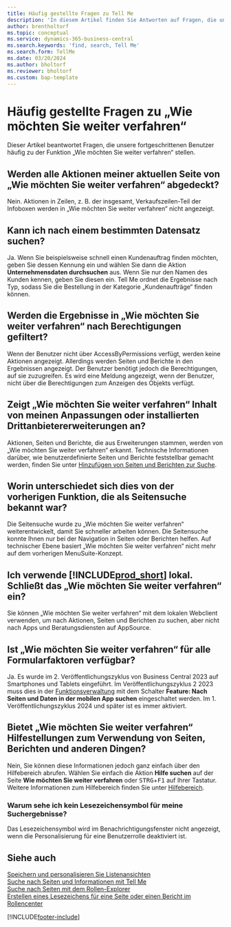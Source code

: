 ```yaml
---
title: Häufig gestellte Fragen zu Tell Me
description: 'In diesem Artikel finden Sie Antworten auf Fragen, die unsere Partner und Kunden häufig zur „Wie möchten Sie weiter verfahren“-Funktion stellen.'
author: brentholtorf
ms.topic: conceptual
ms.service: dynamics-365-business-central
ms.search.keywords: 'find, search, Tell Me'
ms.search.form: TellMe
ms.date: 03/20/2024
ms.author: bholtorf
ms.reviewer: bholtorf
ms.custom: bap-template
---
```

# Häufig gestellte Fragen zu „Wie möchten Sie weiter verfahren“

Dieser Artikel beantwortet Fragen, die unsere fortgeschrittenen Benutzer häufig zu der Funktion „Wie möchten Sie weiter verfahren“ stellen.

## Werden alle Aktionen meiner aktuellen Seite von „Wie möchten Sie weiter verfahren“ abgedeckt?

Nein. Aktionen in Zeilen, z. B. der insgesamt, Verkaufszeilen-Teil der Infoboxen werden in „Wie möchten Sie weiter verfahren“ nicht angezeigt.

## Kann ich nach einem bestimmten Datensatz suchen?

Ja. Wenn Sie beispielsweise schnell einen Kundenauftrag finden möchten, geben Sie dessen Kennung ein und wählen Sie dann die Aktion **Unternehmensdaten durchsuchen** aus. Wenn Sie nur den Namen des Kunden kennen, geben Sie diesen ein. Tell Me ordnet die Ergebnisse nach Typ, sodass Sie die Bestellung in der Kategorie „Kundenaufträge“ finden können.

## Werden die Ergebnisse in „Wie möchten Sie weiter verfahren“ nach Berechtigungen gefiltert?

Wenn der Benutzer nicht über AccessByPermissions verfügt, werden keine Aktionen angezeigt. Allerdings werden Seiten und Berichte in den Ergebnissen angezeigt. Der Benutzer benötigt jedoch die Berechtigungen, auf sie zuzugreifen. Es wird eine Meldung angezeigt, wenn der Benutzer, nicht über die Berechtigungen zum Anzeigen des Objekts verfügt.

## Zeigt „Wie möchten Sie weiter verfahren“ Inhalt von meinen Anpassungen oder installierten Drittanbietererweiterungen an?

Aktionen, Seiten und Berichte, die aus Erweiterungen stammen, werden von „Wie möchten Sie weiter verfahren“ erkannt. Technische Informationen darüber, wie benutzerdefinierte Seiten und Berichte feststellbar gemacht werden, finden Sie unter [Hinzufügen von Seiten und Berichten zur Suche](/dynamics365/business-central/dev-itpro/developer/devenv-al-menusuite-functionality).

## Worin unterschiedet sich dies von der vorherigen Funktion, die als Seitensuche bekannt war?

Die Seitensuche wurde zu „Wie möchten Sie weiter verfahren“ weiterentwickelt, damit Sie schneller arbeiten können. Die Seitensuche konnte Ihnen nur bei der Navigation in Seiten oder Berichten helfen. Auf technischer Ebene basiert „Wie möchten Sie weiter verfahren“ nicht mehr auf dem vorherigen MenuSuite-Konzept.

## Ich verwende [!INCLUDE[prod_short](includes/prod_short.md)] lokal. Schließt das „Wie möchten Sie weiter verfahren“ ein?

Sie können „Wie möchten Sie weiter verfahren“ mit dem lokalen Webclient verwenden, um nach Aktionen, Seiten und Berichten zu suchen, aber nicht nach Apps und Beratungsdiensten auf AppSource.

## Ist „Wie möchten Sie weiter verfahren“ für alle Formularfaktoren verfügbar?

Ja. Es wurde im 2. Veröffentlichungszyklus von Business Central 2023 auf Smartphones und Tablets eingeführt. Im Veröffentlichungszyklus 2 2023 muss dies in der [Funktionsverwaltung](/dynamics365/business-central/dev-itpro/administration/feature-management) mit dem Schalter **Feature: Nach Seiten und Daten in der mobilen App suchen** eingeschaltet werden. Im 1. Veröffentlichungszyklus 2024 und später ist es immer aktiviert.

<!-- removed in v20 because of Help pane
### Are the documentation results available in any language?
The help articles display in the language you have specified in **My Settings**, if help is available in that language.
-->

## Bietet „Wie möchten Sie weiter verfahren“ Hilfestellungen zum Verwendung von Seiten, Berichten und anderen Dingen?

Nein, Sie können diese Informationen jedoch ganz einfach über den Hilfebereich abrufen. Wählen Sie einfach die Aktion **Hilfe suchen** auf der Seite **Wie möchten Sie weiter verfahren** oder <kbd>STRG</kbd>+<kbd>F1</kbd> auf Ihrer Tastatur. Weitere Informationen zum Hilfebereich finden Sie unter [Hilfebereich](product-help-and-support.md#help-pane).

### Warum sehe ich kein Lesezeichensymbol für meine Suchergebnisse?

Das Lesezeichensymbol wird im Benachrichtigungsfenster nicht angezeigt, wenn die Personalisierung für eine Benutzerrolle deaktiviert ist.

## Siehe auch  

[Speichern und personalisieren Sie Listenansichten](ui-views.md)  
[Suche nach Seiten und Informationen mit Tell Me](ui-search.md)  
[Suche nach Seiten mit dem Rollen-Explorer](ui-role-explorer.md)  
[Erstellen eines Lesezeichens für eine Seite oder einen Bericht im Rollencenter](ui-bookmarks.md)

[!INCLUDE[footer-include](includes/footer-banner.md)]